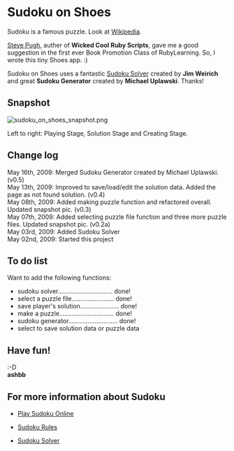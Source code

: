 Sudoku on Shoes
===============

Sudoku is a famous puzzle. Look at [Wikipedia](http://en.wikipedia.org/wiki/Sudoku).

[Steve Pugh](http://rubylearning.com/blog/2009/04/17/interview-author-steve-pugh/), auther of **Wicked Cool Ruby Scripts**, gave me a good suggestion in the first ever Book Promotion Class of RubyLearning. So, I wrote this tiny Shoes app. :)

Sudoku on Shoes uses a fantastic [Sudoku Solver](http://github.com/jimweirich/sudoku/tree/master) created by **Jim Weirich** and great **Sudoku Generator** created by **Michael Uplawski**. Thanks!


Snapshot
--------
![sudoku_on_shoes_snapshot.png](http://github.com/ashbb/sudoku_on_shoes/raw/master/sudoku_on_shoes_snapshot.png)

Left to right: Playing Stage, Solution Stage and Creating Stage.

Change log
----------
May 16th, 2009: Merged Sudoku Generator created by Michael Uplawski. (v0.5)   
May 13th, 2009: Improved to save/load/edit the solution data. Added the page as not found solution. (v0.4)   
May 08th, 2009: Added making puzzle function and refactored overall. Updated snapshot pic. (v0.3)   
May 07th, 2009: Added selecting puzzle file function and three more puzzle files. Updated snapshot pic. (v0.2a)  
May 03rd, 2009: Added Sudoku Solver   
May 02nd, 2009: Started this project   


To do list
----------
Want to add the following functions:   

- sudoku solver............................... done!
- select a puzzle file........................ done!
- save player's solution...................... done!
- make a puzzle............................... done!
- sudoku generator............................ done!
- select to save solution data or puzzle data


Have fun!
---------
:-D   
**ashbb**


For more information about Sudoku
---------------------------------

- [Play Sudoku Online](http://www.sudoku.name/)

- [Sudoku Rules](http://www.sudoku.name/rules/en)

- [Sudoku Solver](http://www.sudoku.name/sudoku-solver/en)
